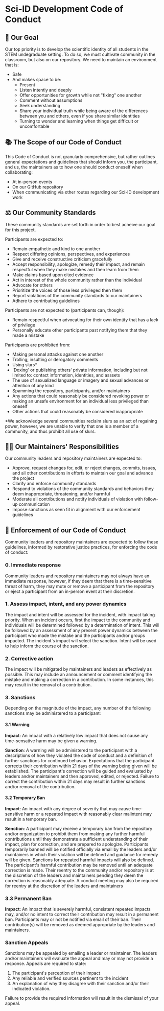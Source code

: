 # Sci-ID Development Code of Conduct

## 🎯 Our Goal

Our top priority is to develop the scientific identity of all students in the STEM undegraduate setting. To do so, we must cultivate community in the classroom, but also on our repository. We need to maintain an environment that is:

* Safe
* And makes space to be:
  * Present
  * Listen intently and deeply
  * Offer opportunities for growth while not "fixing" one another
  * Comment without assumptions
  * Seek understanding 
  * Share your individual truth while being aware of the differences between you and others, even if you share similar identities
  * Turning to wonder and learning when things get difficult or uncomfortable

## 📚 The Scope of our Code of Conduct

This Code of Conduct is not granularly comprehensive, but rather outlines general expectations and guidelines that should inform you, the participant, and us, the maintainers as to how one should conduct oneself when collaborating:
* At in-person events
* On our GitHub repository
* When communicating via other routes regarding our Sci-ID development work

## ⚖️ Our Community Standards

These community standards are set forth in order to best acheive our goal for this project.

Participants are expected to:

* Remain empathetic and kind to one another
* Respect differing opinions, perspectives, and experiences
* Give and receive constructive criticism gracefully
* Accept responsibility, apologize, remedy their impact, and remain respectful when they make mistakes and then learn from them
* Make claims based upon cited evidence
* Act in interest of the whole community rather than the individual
* Advocate for others
* Prioritize the voices of those less privileged then them
* Report violations of the community standards to our maintainers
* Adhere to contributing guidelines

Participants are not expected to (participants can, though):

* Remain respectful when advocating for their own identity that has a lack of privilege
* Personally educate other participants past notifying them that they made a mistake

Participants are prohibited from:

* Making personal attacks against one another
* Trolling, insulting or derogatory comments
* Using slurs*
* 'Doxing' or publishing others' private information, including but not limited to: contact information, identities, and asssets
* The use of sexualized language or imagery and sexual advances or attention of any kind
* Spamming the repository, participants, and/or maintainers
* Any actions that could reasonably be considered revoking power or making an unsafe environment for an individual less privileged than oneself
* Other actions that could reasonably be considered inappropriate

*We acknowledge several communities reclaim slurs as an act of regaining power, however, we are unable to verify that one is a member of a community, and thus prohibit all use of slurs.

## 👩‍💻 Our Maintainers' Responsibilities

Our community leaders and repository maintainers are expected to:

* Approve, request changes for, edit, or reject changes, commits, issues, and all other contributions in efforts to maintain our goal and advance the project
* Clarify and enforce community standards
* Respond to violations of the community standards and behaviors they deem inappropriate, threatening, and/or harmful
* Moderate all contributions and notify individuals of violation with follow-up communication
* Impose sanctions as seen fit in alignment with our enforcement guidelines

## 🤝 Enforcement of our Code of Conduct

Community leaders and repository maintainers are expected to follow these guidelines, informed by restorative justice practices, for enforcing the code of conduct:

### 0. Immediate response

Community leaders and repository maintainers may not always have an immediate response, however, if they deem that there is a time-sensitive threat of harm, they may mute or remove a participant from the repository or eject a participant from an in-person event at their discretion.

### 1. Assess impact, intent, and any power dynamics

The impact and intent will be assessed for the incident, with impact taking priority. When an incident occurs, first the impact to the community and individuals will be determined followed by a determination of intent. This will be followed by an assessment of any present power dynamics between the participant who made the mistake and the participants and/or groups impacted. The incident's impact will select the sanction. Intent will be used to help inform the course of the sanction.

### 2. Corrective action

The impact will be mitigated by maintainers and leaders as effectively as possible. This may include an announcement or comment identifying the mistake and making a correction in a contribution. In some instances, this may result in the removal of a contribution.

### 3. Sanctions

Depending on the magnitude of the impact, any number of the following sanctions may be administered to a participant:

#### 3.1 Warning

**Impact**: An impact with a relatively low impact that does not cause any time-sensative harm may be given a warning.

**Sanction**: A warning will be administered to the participant with a descriptions of how they violated the code of conduct and a definition of further sanctions for continued behavior. Expectations that the participant corrects their contribution within 21 days of the warning being given will be established. The participant's correction will be guided and evaluated by leaders and/or maintainers and then approved, edited, or rejected. Failure to correct the contribution within 21 days may result in further sanctions and/or removal of the contribution.

#### 3.2 Temporary Ban

**Impact**: An impact with any degree of severity that may cause time-sensitive harm or a repeated impact with reasonably clear malintent may result in a temporary ban.

**Senction**: A participant may receive a temporary ban from the repository and/or organization to prohibit them from making any further harmful contributions until they demonstrate a sufficient understanding of their impact, plan for correction, and are prepared to apologize. Participants temporarily banned will be notified officially via email by the leaders and/or maintainers in which their violation will be defined and guidance for remedy will be given. Sanctions for repeated harmful impacts will also be defined. The participant's harmful contribution may be removed until an adequate correction is made. Their reentry to the community and/or repository is at the discretion of the leaders and maintainers pending they deem the correction is reasonably adequate. A conduct meeting may also be required for reentry at the discretion of the leaders and maintainers

### 3.3 Permanent Ban

**Impact**: An impact that is severely harmful, consistent repeated impacts may, and/or no intent to correct their contribution may result in a permanent ban. Participants may or not be notified via email of their ban. Their contribution(s) will be removed as deemed appropriate by the leaders and maintainers.

### Sanction Appeals

Sanctions may be appealed by emailing a leader or maintainer. The leaders and/or maintainers will evaluate the appeal and may or may not provide a response. Appeals are required to state:

1. The participant's perception of their impact
2. Any reliable and verified sources pertinent to the incident
3. An explanation of why they disagree with their sanction and/or their indicated violation.

Failure to provide the required information will result in the dismissal of your appeal.
